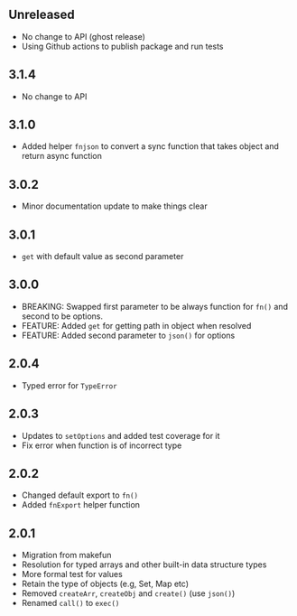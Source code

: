 ## Unreleased
- No change to API (ghost release)
- Using Github actions to publish package and run tests

## 3.1.4
- No change to API

## 3.1.0

- Added helper `fnjson` to convert a sync function that takes object and return async function

## 3.0.2

- Minor documentation update to make things clear

## 3.0.1

- `get` with default value as second parameter

## 3.0.0

- BREAKING: Swapped first parameter to be always function for `fn()` and second to be options.
- FEATURE: Added `get` for getting path in object when resolved
- FEATURE: Added second parameter to `json()` for options

## 2.0.4

- Typed error for `TypeError`

## 2.0.3

- Updates to `setOptions` and added test coverage for it
- Fix error when function is of incorrect type

## 2.0.2

- Changed default export to `fn()`
- Added `fnExport` helper function

## 2.0.1

- Migration from makefun
- Resolution for typed arrays and other built-in data structure types
- More formal test for values
- Retain the type of objects (e.g, Set, Map etc)
- Removed `createArr`, `createObj` and `create()` (use `json()`)
- Renamed `call()` to `exec()`
